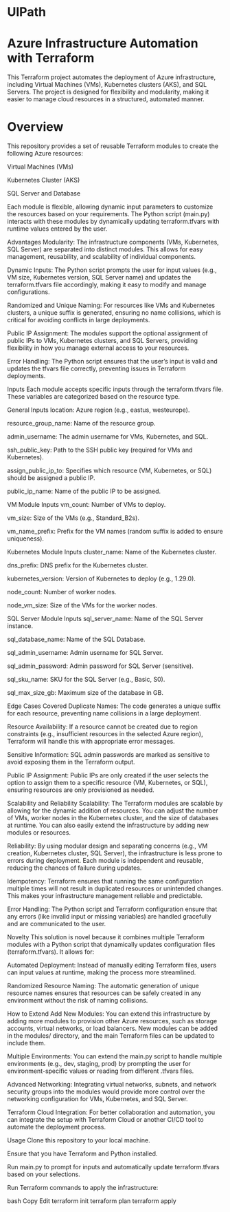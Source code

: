 # UIPath


# Azure Infrastructure Automation with Terraform
This Terraform project automates the deployment of Azure infrastructure, including Virtual Machines (VMs), Kubernetes clusters (AKS), and SQL Servers. The project is designed for flexibility and modularity, making it easier to manage cloud resources in a structured, automated manner.

# Overview
This repository provides a set of reusable Terraform modules to create the following Azure resources:

Virtual Machines (VMs)

Kubernetes Cluster (AKS)

SQL Server and Database

Each module is flexible, allowing dynamic input parameters to customize the resources based on your requirements. The Python script (main.py) interacts with these modules by dynamically updating terraform.tfvars with runtime values entered by the user.

Advantages
Modularity: The infrastructure components (VMs, Kubernetes, SQL Server) are separated into distinct modules. This allows for easy management, reusability, and scalability of individual components.

Dynamic Inputs: The Python script prompts the user for input values (e.g., VM size, Kubernetes version, SQL Server name) and updates the terraform.tfvars file accordingly, making it easy to modify and manage configurations.

Randomized and Unique Naming: For resources like VMs and Kubernetes clusters, a unique suffix is generated, ensuring no name collisions, which is critical for avoiding conflicts in large deployments.

Public IP Assignment: The modules support the optional assignment of public IPs to VMs, Kubernetes clusters, and SQL Servers, providing flexibility in how you manage external access to your resources.

Error Handling: The Python script ensures that the user’s input is valid and updates the tfvars file correctly, preventing issues in Terraform deployments.

Inputs
Each module accepts specific inputs through the terraform.tfvars file. These variables are categorized based on the resource type.

General Inputs
location: Azure region (e.g., eastus, westeurope).

resource_group_name: Name of the resource group.

admin_username: The admin username for VMs, Kubernetes, and SQL.

ssh_public_key: Path to the SSH public key (required for VMs and Kubernetes).

assign_public_ip_to: Specifies which resource (VM, Kubernetes, or SQL) should be assigned a public IP.

public_ip_name: Name of the public IP to be assigned.

VM Module Inputs
vm_count: Number of VMs to deploy.

vm_size: Size of the VMs (e.g., Standard_B2s).

vm_name_prefix: Prefix for the VM names (random suffix is added to ensure uniqueness).

Kubernetes Module Inputs
cluster_name: Name of the Kubernetes cluster.

dns_prefix: DNS prefix for the Kubernetes cluster.

kubernetes_version: Version of Kubernetes to deploy (e.g., 1.29.0).

node_count: Number of worker nodes.

node_vm_size: Size of the VMs for the worker nodes.

SQL Server Module Inputs
sql_server_name: Name of the SQL Server instance.

sql_database_name: Name of the SQL Database.

sql_admin_username: Admin username for SQL Server.

sql_admin_password: Admin password for SQL Server (sensitive).

sql_sku_name: SKU for the SQL Server (e.g., Basic, S0).

sql_max_size_gb: Maximum size of the database in GB.

Edge Cases Covered
Duplicate Names: The code generates a unique suffix for each resource, preventing name collisions in a large deployment.

Resource Availability: If a resource cannot be created due to region constraints (e.g., insufficient resources in the selected Azure region), Terraform will handle this with appropriate error messages.

Sensitive Information: SQL admin passwords are marked as sensitive to avoid exposing them in the Terraform output.

Public IP Assignment: Public IPs are only created if the user selects the option to assign them to a specific resource (VM, Kubernetes, or SQL), ensuring resources are only provisioned as needed.

Scalability and Reliability
Scalability: The Terraform modules are scalable by allowing for the dynamic addition of resources. You can adjust the number of VMs, worker nodes in the Kubernetes cluster, and the size of databases at runtime. You can also easily extend the infrastructure by adding new modules or resources.

Reliability: By using modular design and separating concerns (e.g., VM creation, Kubernetes cluster, SQL Server), the infrastructure is less prone to errors during deployment. Each module is independent and reusable, reducing the chances of failure during updates.

Idempotency: Terraform ensures that running the same configuration multiple times will not result in duplicated resources or unintended changes. This makes your infrastructure management reliable and predictable.

Error Handling: The Python script and Terraform configuration ensure that any errors (like invalid input or missing variables) are handled gracefully and are communicated to the user.

Novelty
This solution is novel because it combines multiple Terraform modules with a Python script that dynamically updates configuration files (terraform.tfvars). It allows for:

Automated Deployment: Instead of manually editing Terraform files, users can input values at runtime, making the process more streamlined.

Randomized Resource Naming: The automatic generation of unique resource names ensures that resources can be safely created in any environment without the risk of naming collisions.

How to Extend
Add New Modules: You can extend this infrastructure by adding more modules to provision other Azure resources, such as storage accounts, virtual networks, or load balancers. New modules can be added in the modules/ directory, and the main Terraform files can be updated to include them.

Multiple Environments: You can extend the main.py script to handle multiple environments (e.g., dev, staging, prod) by prompting the user for environment-specific values or reading from different .tfvars files.

Advanced Networking: Integrating virtual networks, subnets, and network security groups into the modules would provide more control over the networking configuration for VMs, Kubernetes, and SQL Server.

Terraform Cloud Integration: For better collaboration and automation, you can integrate the setup with Terraform Cloud or another CI/CD tool to automate the deployment process.

Usage
Clone this repository to your local machine.

Ensure that you have Terraform and Python installed.

Run main.py to prompt for inputs and automatically update terraform.tfvars based on your selections.

Run Terraform commands to apply the infrastructure:

bash
Copy
Edit
terraform init
terraform plan
terraform apply
